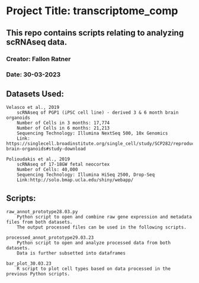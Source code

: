 # Project Title: transcriptome_comp
   
## This repo contains scripts relating to analyzing scRNAseq data.

### Creator: Fallon Ratner

### Date: 30-03-2023

## Datasets Used:
    
    Velasco et al., 2019
        scRNAseq of PGP1 (iPSC cell line) - derived 3 & 6 month brain organoids
        Number of Cells in 3 months: 17,774
        Number of Cells in 6 months: 21,213
        Sequencing Technology: Illumina NextSeq 500, 10x Genomics
        Link: https://singlecell.broadinstitute.org/single_cell/study/SCP282/reproducible-brain-organoids#study-download

    Polioudakis et al., 2019
        scRNAseq of 17-18GW fetal neocortex
        Number of Cells: 40,000
        Sequencing Technology: Illumina HiSeq 2500, Drop-Seq
        Link:http://solo.bmap.ucla.edu/shiny/webapp/

## Scripts:
    
    raw_annot_prototype28.03.py
        Python script to open and combine raw gene expression and metadata files from both datasets.
        The output processed files can be used in the following scripts.
    
    processed_annot_prototype29.03.23
        Python script to open and analyze processed data from both datasets.
        Data is further subsetted into dataframes
    
    bar_plot_30.03.23
        R script to plot cell types based on data processed in the previous Python scripts.

